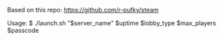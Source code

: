 Based on this repo: https://github.com/r-pufky/steam

Usage: $ ./launch.sh "$server_name" $uptime $lobby_type $max_players $passcode
